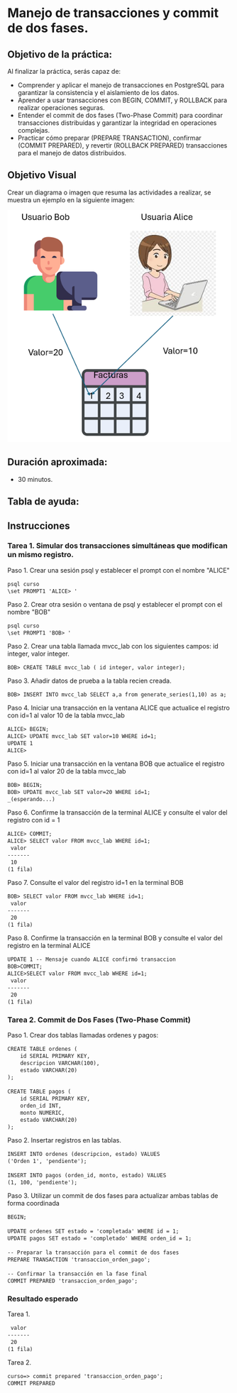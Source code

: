 # Manejo de transacciones y commit de dos fases.

## Objetivo de la práctica:
Al finalizar la práctica, serás capaz de:
- Comprender y aplicar el manejo de transacciones en PostgreSQL para garantizar la consistencia y el aislamiento de los datos.
- Aprender a usar transacciones con BEGIN, COMMIT, y ROLLBACK para realizar operaciones seguras.
- Entender el commit de dos fases (Two-Phase Commit) para coordinar transacciones distribuidas y garantizar la integridad en operaciones complejas.
- Practicar cómo preparar (PREPARE TRANSACTION), confirmar (COMMIT PREPARED), y revertir (ROLLBACK PREPARED) transacciones para el manejo de datos distribuidos.
## Objetivo Visual 
Crear un diagrama o imagen que resuma las actividades a realizar, se muestra un ejemplo en la siguiente imagen: 

![diagrama1](../images/cap2/img1.png)

## Duración aproximada:
- 30 minutos.

## Tabla de ayuda:

## Instrucciones 
<!-- Proporciona pasos detallados sobre cómo configurar y administrar sistemas, implementar soluciones de software, realizar pruebas de seguridad, o cualquier otro escenario práctico relevante para el campo de la tecnología de la información -->
### Tarea 1. Simular dos transacciones simultáneas que modifican un mismo registro.

Paso 1.  Crear una sesión psql y establecer el prompt con el nombre "ALICE"
```shell
psql curso 
\set PROMPT1 'ALICE> '
```
Paso 2.  Crear otra sesión o ventana de psql y establecer el prompt con el nombre "BOB"
```shell
psql curso
\set PROMPT1 'BOB> '
```

Paso 2. Crear una tabla llamada mvcc_lab con los siguientes campos: id integer, valor integer.
```shell 
BOB> CREATE TABLE mvcc_lab ( id integer, valor integer);
```

Paso 3. Añadir datos de prueba a la tabla recien creada.
```shell 
BOB> INSERT INTO mvcc_lab SELECT a,a from generate_series(1,10) as a;
```

Paso 4. Iniciar una transacción en la ventana ALICE que actualice el registro con id=1 al valor 10 de la tabla mvcc_lab
```shell 
ALICE> BEGIN;
ALICE> UPDATE mvcc_lab SET valor=10 WHERE id=1;
UPDATE 1
ALICE>
```
Paso 5. Iniciar una transacción en la ventana BOB que actualice el registro con id=1 al valor 20 de la tabla mvcc_lab
```shell 
BOB> BEGIN;
BOB> UPDATE mvcc_lab SET valor=20 WHERE id=1;
_(esperando...)
```
Paso 6. Confirme la transacción de la terminal ALICE y consulte el valor del registro con id = 1
```shell 
ALICE> COMMIT;
ALICE> SELECT valor FROM mvcc_lab WHERE id=1;
 valor
-------
 10
(1 fila)
```
Paso 7. Consulte el valor del registro id=1 en la terminal BOB
```shell 
BOB> SELECT valor FROM mvcc_lab WHERE id=1;
 valor
-------
 20
(1 fila)
```
Paso 8. Confirme la transacción en la terminal BOB y consulte el valor del registro en la terminal ALICE
```shell 
UPDATE 1 -- Mensaje cuando ALICE confirmó transaccion
BOB>COMMIT;
ALICE>SELECT valor FROM mvcc_lab WHERE id=1;
 valor
-------
 20
(1 fila)

```

### Tarea 2. Commit de Dos Fases (Two-Phase Commit)
Paso 1. Crear dos tablas llamadas ordenes y pagos:
```shell
CREATE TABLE ordenes (
    id SERIAL PRIMARY KEY,
    descripcion VARCHAR(100),
    estado VARCHAR(20)
);

CREATE TABLE pagos (
    id SERIAL PRIMARY KEY,
    orden_id INT,
    monto NUMERIC,
    estado VARCHAR(20)
);

```
Paso 2. Insertar registros en las tablas.
```shell
INSERT INTO ordenes (descripcion, estado) VALUES 
('Orden 1', 'pendiente');

INSERT INTO pagos (orden_id, monto, estado) VALUES 
(1, 100, 'pendiente');

```

Paso 3. Utilizar un commit de dos fases para actualizar ambas tablas de forma coordinada
```shell
BEGIN;

UPDATE ordenes SET estado = 'completada' WHERE id = 1;
UPDATE pagos SET estado = 'completado' WHERE orden_id = 1;

-- Preparar la transacción para el commit de dos fases
PREPARE TRANSACTION 'transaccion_orden_pago';

-- Confirmar la transacción en la fase final
COMMIT PREPARED 'transaccion_orden_pago';

```

### Resultado esperado
Tarea 1.
```shell
 valor
-------
 20
(1 fila)

```
Tarea 2.
```shell
curso=> commit prepared 'transaccion_orden_pago';
COMMIT PREPARED
```

